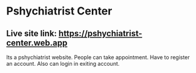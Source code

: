 # Pshychiatrist Center

## Live site link: https://pshychiatrist-center.web.app

Its a pshychiatrist website.
People can take appointment.
Have to register an account.
Also can login in exiting account.
